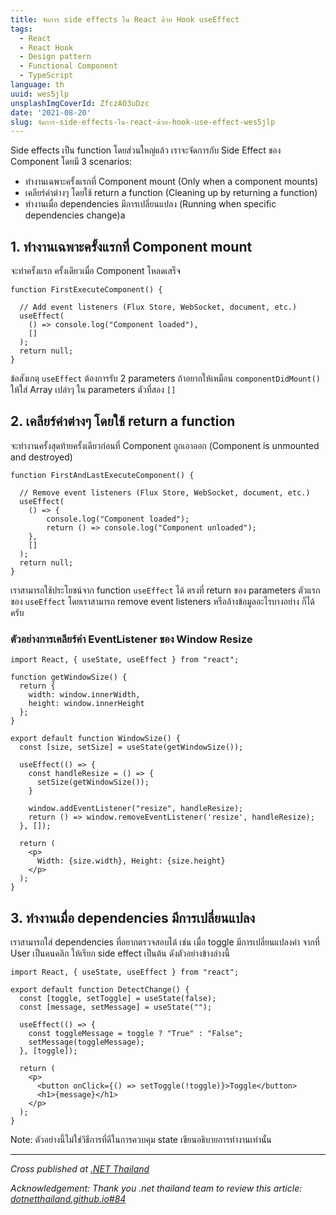 ```yaml
---
title: จัดการ side effects ใน React ด้วย Hook useEffect
tags:
  - React
  - React Hook
  - Design pattern
  - Functional Component
  - TypeScript
language: th
uuid: wes5jlp
unsplashImgCoverId: ZfczAO3uDzc
date: '2021-08-20'
slug: จัดการ-side-effects-ใน-react-ด้วย-hook-use-effect-wes5jlp
---
```


Side effects เป็น function โดยส่วนใหญ่แล้ว เราจะจัดการกับ Side Effect ของ Component โดยมี 3 scenarios:
- ทำงานเฉพาะครั้งแรกที่ Component mount (Only when a component mounts)
- เคลียร์ค่าต่างๆ โดยใช้ return a function (Cleaning up by returning a function)
- ทำงานเมื่อ dependencies มีการเปลี่ยนแปลง (Running when specific dependencies change)a

## 1. ทำงานเฉพาะครั้งแรกที่ Component mount

จะทำครั้งแรก ครั้งเดียวเมื่อ Component โหลดเสร็จ

```tsx
function FirstExecuteComponent() {

  // Add event listeners (Flux Store, WebSocket, document, etc.)
  useEffect(
    () => console.log("Component loaded"),
    []
  );
  return null;
}
```

ข้อสังเกตุ `useEffect` ต้องการรับ 2 parameters ถ้าอยากให้เหมือน `componentDidMount()` ให้ใส่ Array เปล่าๆ ใน parameters ตัวที่สอง `[]`

## 2. เคลียร์ค่าต่างๆ โดยใช้ return a function

จะทำงานครั้งสุดท้ายครั้งเดียวก่อนที่ Component ถูกเอาออก (Component is unmounted and destroyed)

```tsx
function FirstAndLastExecuteComponent() {

  // Remove event listeners (Flux Store, WebSocket, document, etc.)
  useEffect(
    () => {
        console.log("Component loaded");
        return () => console.log("Component unloaded");
    },
    []
  );
  return null;
}
```

เราสามารถใช้ประโยชน์จาก function `useEffect` ได้ ตรงที่ return ของ parameters ตัวแรกของ `useEffect` โดยเราสามารถ remove event listeners หรือล้างข้อมูลอะไรบางอย่าง ก็ได้ครับ

### ตัวอย่างการเคลียร์ค่า EventListener ของ Window Resize

```tsx
import React, { useState, useEffect } from "react";

function getWindowSize() {
  return {
    width: window.innerWidth,
    height: window.innerHeight
  };
}

export default function WindowSize() {
  const [size, setSize] = useState(getWindowSize());

  useEffect(() => {
    const handleResize = () => {
      setSize(getWindowSize());
    }

    window.addEventListener("resize", handleResize);
    return () => window.removeEventListener('resize', handleResize);
  }, []);

  return (
    <p>
      Width: {size.width}, Height: {size.height}
    </p>
  );
}
```

## 3. ทำงานเมื่อ dependencies มีการเปลี่ยนแปลง

เราสามารถใส่ dependencies ที่อยากตรวจสอบได้ เช่น เมื่อ toggle มีการเปลี่ยนแปลงค่า จากที่ User เป็นคนคลิก ให้เรียก side effect เป็นต้น ดังตัวอย่างข้างล่างนี้

```tsx
import React, { useState, useEffect } from "react";

export default function DetectChange() {
  const [toggle, setToggle] = useState(false);
  const [message, setMessage] = useState("");

  useEffect(() => {
    const toggleMessage = toggle ? "True" : "False";
    setMessage(toggleMessage);
  }, [toggle]);

  return (
    <p>
      <button onClick={() => setToggle(!toggle)}>Toggle</button>
      <h1>{message}</h1>
    </p>
  );
}
```

Note: ตัวอย่างนี้ไม่ใช่วิธีการที่ดีในการควบคุม state เขียนอธิบายการทำงานเท่านั้น


---


*Cross published at [.NET Thailand](https://www.dotnetthailand.com/frontend-web/react-typescript/design-pattern)*

*Acknowledgement: Thank you .net thailand team to review this article: [dotnetthailand.github.io#84](https://github.com/dotnetthailand/dotnetthailand.github.io/pull/84/files)*
